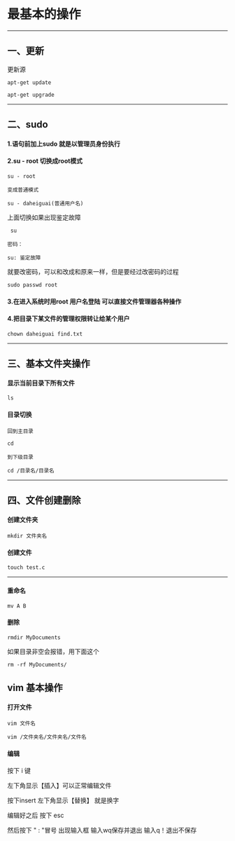 # 最基本的操作

---

## 一、更新

更新源

    apt-get update
    
    apt-get upgrade

---

## 二、sudo

#### 1.语句前加上sudo 就是以管理员身份执行

#### 2.su - root 切换成root模式

    su - root
    
    变成普通模式
    
    su - daheiguai(普通用户名)

上面切换如果出现鉴定故障

     su
    
    密码：
    
    su: 鉴定故障

就要改密码，可以和改成和原来一样，但是要经过改密码的过程

    sudo passwd root

#### 3.在进入系统时用root 用户名登陆   可以直接文件管理器各种操作

#### 4.把目录下某文件的管理权限转让给某个用户

    chown daheiguai find.txt

---

## 三、基本文件夹操作

#### 显示当前目录下所有文件

    ls

#### 目录切换

    回到主目录
    
    cd
    
    到下级目录
    
    cd /目录名/目录名 

---

## 四、文件创建删除

#### 创建文件夹

    mkdir 文件夹名

#### 创建文件

    touch test.c

---

#### 重命名

```
mv A B
```

#### 删除

```
rmdir MyDocuments
```

如果目录非空会报错，用下面这个

```
rm -rf MyDocuments/
```



## vim 基本操作

#### 打开文件

    vim 文件名
    
    vim /文件夹名/文件夹名/文件名

#### 编辑

按下 i 键 

左下角显示【插入】可以正常编辑文件

按下insert 左下角显示【替换】  就是换字

编辑好之后 按下 esc

然后按下  "  : "冒号 出现输入框 输入wq保存并退出  输入q！退出不保存
